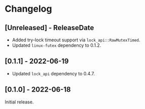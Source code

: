 # Changelog

## [Unreleased] - ReleaseDate

- Added try-lock timeout support via `lock_api::RawMutexTimed`.
- Updated `linux-futex` dependency to 0.1.2.

## [0.1.1] - 2022-06-19

- Updated `lock_api` dependency to 0.4.7.

## [0.1.0] - 2022-06-18

Initial release.

